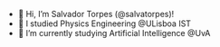 - 👋 Hi, I’m Salvador Torpes (@salvatorpes)!
- 👀 I studied Physics Engineering @ULisboa IST
- 🌱 I’m currently studying Artificial Intelligence @UvA

<!---
salvatorpes/salvatorpes is a ✨ special ✨ repository because its `README.md` (this file) appears on your GitHub profile.
You can click the Preview link to take a look at your changes.
--->
